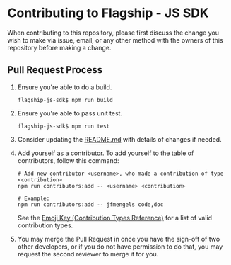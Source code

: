 # Contributing to Flagship - JS SDK

When contributing to this repository, please first discuss the change you wish to make via issue, email, or any other method with the owners of this repository before making a change.

## Pull Request Process

1. Ensure you're able to do a build.

    ```
    flagship-js-sdk$ npm run build
    ```

2. Ensure you're able to pass unit test.

    ```
    flagship-js-sdk$ npm run test
    ```

3. Consider updating the [README.md](./README.md) with details of changes if needed.

4) Add yourself as a contributor. To add yourself to the table of contributors, follow this command:

    ```
    # Add new contributor <username>, who made a contribution of type <contribution>
    npm run contributors:add -- <username> <contribution>

    # Example:
    npm run contributors:add -- jfmengels code,doc
    ```

    See the [Emoji Key (Contribution Types Reference)](https://allcontributors.org/docs/en/emoji-key) for a list of valid contribution types.

5) You may merge the Pull Request in once you have the sign-off of two other developers, or if you
   do not have permission to do that, you may request the second reviewer to merge it for you.
